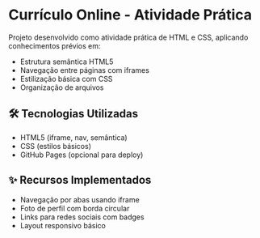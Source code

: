 # Currículo Online - Atividade Prática
Projeto desenvolvido como atividade prática de HTML e CSS, aplicando conhecimentos prévios em:

- Estrutura semântica HTML5
- Navegação entre páginas com iframes
- Estilização básica com CSS
- Organização de arquivos

## 🛠 Tecnologias Utilizadas
- HTML5 (iframe, nav, semântica)
- CSS (estilos básicos)
- GitHub Pages (opcional para deploy)

## ✨ Recursos Implementados
- Navegação por abas usando iframe
- Foto de perfil com borda circular
- Links para redes sociais com badges
- Layout responsivo básico
